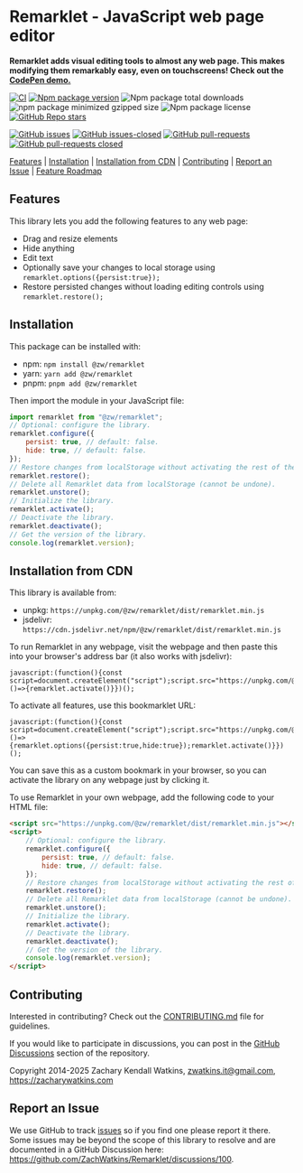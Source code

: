 # Remarklet - JavaScript web page editor

**Remarklet adds visual editing tools to almost any web page. This makes modifying them remarkably easy, even on touchscreens! Check out the [CodePen demo.](https://codepen.io/zw/full/azbEBKp)**

[![CI](https://github.com/zachwatkins/remarklet/actions/workflows/ci.yml/badge.svg)](https://github.com/zachwatkins/remarklet/actions/workflows/ci.yml)
[![Npm package version](https://flat.badgen.net/npm/v/@zw/remarklet)](https://npmjs.com/package/@zw/remarklet)
![Npm package total downloads](https://flat.badgen.net/npm/dt/@zw/remarklet)
![npm package minimized gzipped size](https://img.shields.io/bundlejs/size/%40zw%2Fremarklet%401.0.2)
![Npm package license](https://flat.badgen.net/npm/license/@zw/remarklet)
[![GitHub Repo stars](https://img.shields.io/github/stars/zachwatkins/remarklet)](https://github.com/zachwatkins/remarklet)

[![GitHub issues](https://img.shields.io/github/issues/ZachWatkins/remarklet.svg)](https://GitHub.com/ZachWatkins/remarklet/issues/)
[![GitHub issues-closed](https://img.shields.io/github/issues-closed/ZachWatkins/remarklet.svg)](https://GitHub.com/ZachWatkins/remarklet/issues?q=is%3Aissue+is%3Aclosed)
[![GitHub pull-requests](https://img.shields.io/github/issues-pr/Naereen/StrapDown.js.svg)](https://GitHub.com/ZachWatkins/remarklet/pull/)
[![GitHub pull-requests closed](https://img.shields.io/github/issues-pr-closed/ZachWatkins/remarklet.svg)](https://GitHub.com/ZachWatkins/remarklet/pull/)

[Features](#features) | [Installation](#installation) | [Installation from CDN](#installation-from-cdn) | [Contributing](#contributing) | [Report an Issue](#report-an-issue) | [Feature Roadmap](https://github.com/ZachWatkins/Remarklet/discussions/98)

## Features

This library lets you add the following features to any web page:

- Drag and resize elements
- Hide anything
- Edit text
- Optionally save your changes to local storage using `remarklet.options({persist:true});`
- Restore persisted changes without loading editing controls using `remarklet.restore();`

## Installation

This package can be installed with:

- npm: `npm install @zw/remarklet`
- yarn: `yarn add @zw/remarklet`
- pnpm: `pnpm add @zw/remarklet`

Then import the module in your JavaScript file:

```javascript
import remarklet from "@zw/remarklet";
// Optional: configure the library.
remarklet.configure({
    persist: true, // default: false.
    hide: true, // default: false.
});
// Restore changes from localStorage without activating the rest of the library.
remarklet.restore();
// Delete all Remarklet data from localStorage (cannot be undone).
remarklet.unstore();
// Initialize the library.
remarklet.activate();
// Deactivate the library.
remarklet.deactivate();
// Get the version of the library.
console.log(remarklet.version);
```

## Installation from CDN

This library is available from:

- unpkg: `https://unpkg.com/@zw/remarklet/dist/remarklet.min.js`
- jsdelivr: `https://cdn.jsdelivr.net/npm/@zw/remarklet/dist/remarklet.min.js`

To run Remarklet in any webpage, visit the webpage and then paste this into your browser's address bar (it also works with jsdelivr):

```
javascript:(function(){const script=document.createElement("script");script.src="https://unpkg.com/@zw/remarklet/dist/remarklet.min.js";document.head.appendChild(script);script.onload=()=>{remarklet.activate()}})();
```

To activate all features, use this bookmarklet URL:

```
javascript:(function(){const script=document.createElement("script");script.src="https://unpkg.com/@zw/remarklet/dist/remarklet.min.js";document.head.appendChild(script);script.onload=()=>{remarklet.options({persist:true,hide:true});remarklet.activate()}})();
```

You can save this as a custom bookmark in your browser, so you can activate the library on any webpage just by clicking it.

To use Remarklet in your own webpage, add the following code to your HTML file:

```html
<script src="https://unpkg.com/@zw/remarklet/dist/remarklet.min.js"></script>
<script>
    // Optional: configure the library.
    remarklet.configure({
        persist: true, // default: false.
        hide: true, // default: false.
    });
    // Restore changes from localStorage without activating the rest of the library.
    remarklet.restore();
    // Delete all Remarklet data from localStorage (cannot be undone).
    remarklet.unstore();
    // Initialize the library.
    remarklet.activate();
    // Deactivate the library.
    remarklet.deactivate();
    // Get the version of the library.
    console.log(remarklet.version);
</script>
```

## Contributing

Interested in contributing? Check out the [CONTRIBUTING.md](https://github.com/zachwatkins/remarklet/blob/main/CONTRIBUTING.md) file for guidelines.

If you would like to participate in discussions, you can post in the [GitHub Discussions](https://github.com/ZachWatkins/Remarklet/discussions) section of the repository.

Copyright 2014-2025 Zachary Kendall Watkins, <zwatkins.it@gmail.com>, https://zacharywatkins.com

## Report an Issue

We use GitHub to track [issues](https://github.com/ZachWatkins/Remarklet/issues) so if you find one please report it there. Some issues may be beyond the scope of this library to resolve and are documented in a GitHub Discussion here: https://github.com/ZachWatkins/Remarklet/discussions/100.
